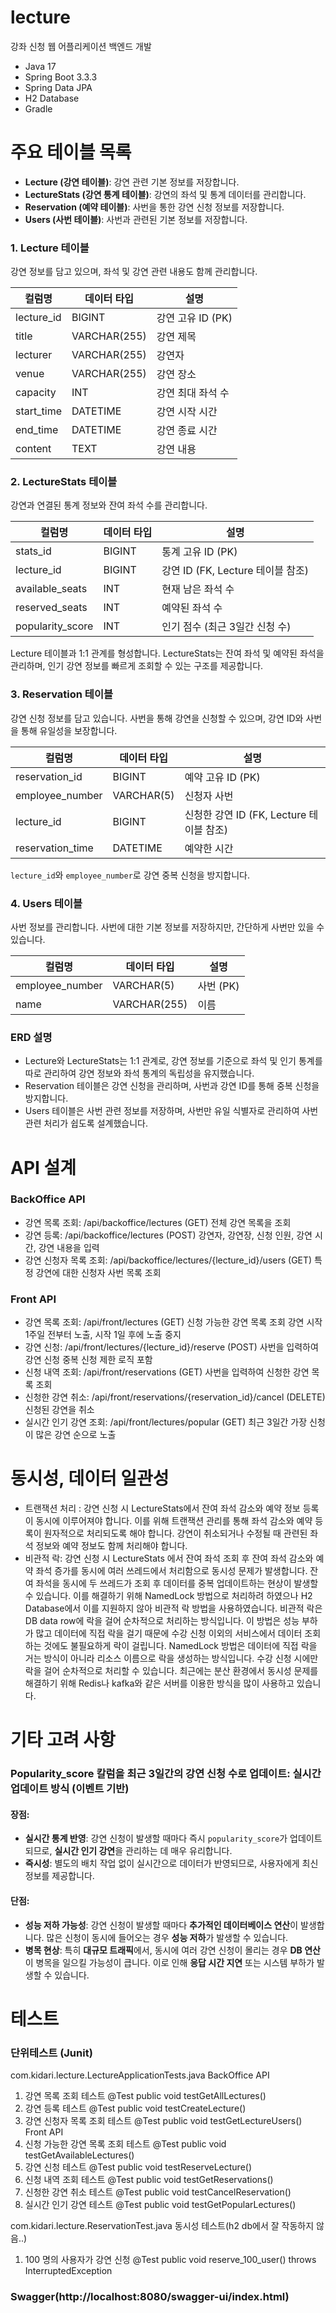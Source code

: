 # lecture
강좌 신청 웹 어플리케이션 백엔드 개발

- Java 17 
- Spring Boot 3.3.3
- Spring Data JPA
- H2 Database
- Gradle

# 주요 테이블 목록
- **Lecture (강연 테이블)**: 강연 관련 기본 정보를 저장합니다.
- **LectureStats (강연 통계 테이블)**: 강연의 좌석 및 통계 데이터를 관리합니다.
- **Reservation (예약 테이블)**: 사번을 통한 강연 신청 정보를 저장합니다.
- **Users (사번 테이블)**: 사번과 관련된 기본 정보를 저장합니다.

### 1. Lecture 테이블
강연 정보를 담고 있으며, 좌석 및 강연 관련 내용도 함께 관리합니다.

| 컬럼명      | 데이터 타입  | 설명                |
|------------|--------------|---------------------|
| lecture_id | BIGINT       | 강연 고유 ID (PK)   |
| title      | VARCHAR(255) | 강연 제목           |
| lecturer   | VARCHAR(255) | 강연자              |
| venue      | VARCHAR(255) | 강연 장소           |
| capacity   | INT          | 강연 최대 좌석 수   |
| start_time | DATETIME     | 강연 시작 시간      |
| end_time   | DATETIME     | 강연 종료 시간      |
| content    | TEXT         | 강연 내용           |

### 2. LectureStats 테이블
강연과 연결된 통계 정보와 잔여 좌석 수를 관리합니다.

| 컬럼명          | 데이터 타입 | 설명                                  |
|-----------------|-------------|---------------------------------------|
| stats_id        | BIGINT      | 통계 고유 ID (PK)                    |
| lecture_id      | BIGINT      | 강연 ID (FK, Lecture 테이블 참조)     |
| available_seats | INT         | 현재 남은 좌석 수                    |
| reserved_seats  | INT         | 예약된 좌석 수                       |
| popularity_score| INT         | 인기 점수 (최근 3일간 신청 수)       |

Lecture 테이블과 1:1 관계를 형성합니다. LectureStats는 잔여 좌석 및 예약된 좌석을 관리하며, 인기 강연 정보를 빠르게 조회할 수 있는 구조를 제공합니다.

### 3. Reservation 테이블
강연 신청 정보를 담고 있습니다. 사번을 통해 강연을 신청할 수 있으며, 강연 ID와 사번을 통해 유일성을 보장합니다.

| 컬럼명          | 데이터 타입  | 설명                                  |
|-----------------|--------------|---------------------------------------|
| reservation_id  | BIGINT       | 예약 고유 ID (PK)                    |
| employee_number | VARCHAR(5)   | 신청자 사번                          |
| lecture_id      | BIGINT       | 신청한 강연 ID (FK, Lecture 테이블 참조) |
| reservation_time| DATETIME     | 예약한 시간                          |

`lecture_id`와 `employee_number`로 강연 중복 신청을 방지합니다.

### 4. Users 테이블
사번 정보를 관리합니다. 사번에 대한 기본 정보를 저장하지만, 간단하게 사번만 있을 수 있습니다.

| 컬럼명          | 데이터 타입  | 설명        |
|-----------------|--------------|-------------|
| employee_number | VARCHAR(5)   | 사번 (PK)   |
| name            | VARCHAR(255) | 이름        |

### ERD 설명
- Lecture와 LectureStats는 1:1 관계로, 강연 정보를 기준으로 좌석 및 인기 통계를 따로 관리하여 강연 정보와 좌석 통계의 독립성을 유지했습니다.
- Reservation 테이블은 강연 신청을 관리하며, 사번과 강연 ID를 통해 중복 신청을 방지합니다.
- Users 테이블은 사번 관련 정보를 저장하며, 사번만 유일 식별자로 관리하여 사번 관련 처리가 쉽도록 설계했습니다.

# API 설계
### BackOffice API
- 강연 목록 조회: /api/backoffice/lectures (GET)
전체 강연 목록을 조회
- 강연 등록: /api/backoffice/lectures (POST)
강연자, 강연장, 신청 인원, 강연 시간, 강연 내용을 입력
- 강연 신청자 목록 조회: /api/backoffice/lectures/{lecture_id}/users (GET)
특정 강연에 대한 신청자 사번 목록 조회

### Front API
- 강연 목록 조회: /api/front/lectures (GET)
신청 가능한 강연 목록 조회
강연 시작 1주일 전부터 노출, 시작 1일 후에 노출 중지
- 강연 신청: /api/front/lectures/{lecture_id}/reserve (POST)
사번을 입력하여 강연 신청
중복 신청 제한 로직 포함
- 신청 내역 조회: /api/front/reservations (GET)
사번을 입력하여 신청한 강연 목록 조회
- 신청한 강연 취소: /api/front/reservations/{reservation_id}/cancel (DELETE)
신청된 강연을 취소
- 실시간 인기 강연 조회: /api/front/lectures/popular (GET)
최근 3일간 가장 신청이 많은 강연 순으로 노출

# 동시성, 데이터 일관성
- 트랜잭션 처리 : 강연 신청 시 LectureStats에서 잔여 좌석 감소와 예약 정보 등록이 동시에 이루어져야 합니다. 이를 위해 트랜잭션 관리를 통해 좌석 감소와 예약 등록이 원자적으로 처리되도록 해야 합니다. 강연이 취소되거나 수정될 때 관련된 좌석 정보와 예약 정보도 함께 처리해야 합니다.
- 비관적 락: 강연 신청 시 LectureStats 에서 잔여 좌석 조회 후 잔여 좌석 감소와 예약 좌석 증가를 동시에 여러 쓰레드에서 처리함으로 동시성 문제가 발생합니다. 잔여 좌석을 동시에 두 쓰레드가 조회 후 데이터를 중복 업데이트하는 현상이 발생할 수 있습니다. 이를 해결하기 위해 NamedLock 방법으로 처리하려 하였으나 H2 Database에서 이를 지원하지 않아 비관적 락 방법을 사용하였습니다. 비관적 락은 DB data row에 락을 걸어 순차적으로 처리하는 방식입니다. 이 방법은 성능 부하가 많고 데이터에 직접 락을 걸기 때문에 수강 신청 이외의 서비스에서 데이터 조회하는 것에도 불필요하게 락이 걸립니다. NamedLock 방법은 데이터에 직접 락을 거는 방식이 아니라 리소스 이름으로 락을 생성하는 방식입니다. 수강 신청 시에만 락을 걸어 순차적으로 처리할 수 있습니다. 최근에는 분산 환경에서 동시성 문제를 해결하기 위해 Redis나 kafka와 같은 서버를 이용한 방식을 많이 사용하고 있습니다. 

# 기타 고려 사항
### Popularity_score 칼럼을 최근 3일간의 강연 신청 수로 업데이트: 실시간 업데이트 방식 (이벤트 기반)

#### 장점:
- **실시간 통계 반영**: 강연 신청이 발생할 때마다 즉시 `popularity_score`가 업데이트되므로, **실시간 인기 강연**을 관리하는 데 매우 유리합니다.
- **즉시성**: 별도의 배치 작업 없이 실시간으로 데이터가 반영되므로, 사용자에게 최신 정보를 제공합니다.

#### 단점:
- **성능 저하 가능성**: 강연 신청이 발생할 때마다 **추가적인 데이터베이스 연산**이 발생합니다. 많은 신청이 동시에 들어오는 경우 **성능 저하**가 발생할 수 있습니다.
- **병목 현상**: 특히 **대규모 트래픽**에서, 동시에 여러 강연 신청이 몰리는 경우 **DB 연산**이 병목을 일으킬 가능성이 큽니다. 이로 인해 **응답 시간 지연** 또는 시스템 부하가 발생할 수 있습니다.

# 테스트

### 단위테스트 (Junit)
com.kidari.lecture.LectureApplicationTests.java
BackOffice API
1. 강연 목록 조회 테스트
	@Test
	public void testGetAllLectures()
2. 강연 등록 테스트
	@Test
	public void testCreateLecture() 
3. 강연 신청자 목록 조회 테스트
	@Test
	public void testGetLectureUsers()
Front API
1. 신청 가능한 강연 목록 조회 테스트
	@Test
	public void testGetAvailableLectures()
2. 강연 신청 테스트
	@Test
	public void testReserveLecture()
3. 신청 내역 조회 테스트
	@Test
	public void testGetReservations()
4. 신청한 강연 취소 테스트
	@Test
	public void testCancelReservation()
5. 실시간 인기 강연 테스트
	@Test
	public void testGetPopularLectures()

com.kidari.lecture.ReservationTest.java
동시성 테스트(h2 db에서 잘 작동하지 않음..)
1. 100 명의 사용자가 강연 신청
    @Test
    public void reserve_100_user() throws InterruptedException
   
### Swagger(http://localhost:8080/swagger-ui/index.html)

